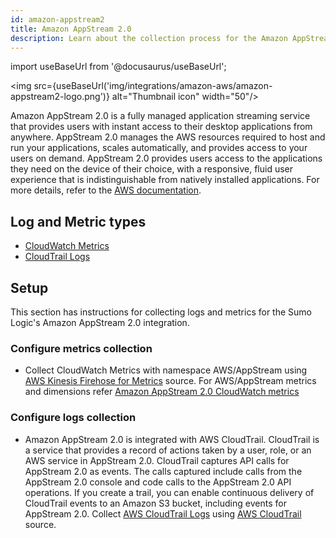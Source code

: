 ```yaml
---
id: amazon-appstream2
title: Amazon AppStream 2.0
description: Learn about the collection process for the Amazon AppStream 2.0 service.
---
```

import useBaseUrl from '@docusaurus/useBaseUrl';

<img src={useBaseUrl('img/integrations/amazon-aws/amazon-appstream2-logo.png')} alt="Thumbnail icon" width="50"/>

Amazon AppStream 2.0 is a fully managed application streaming service that provides users with instant access to their desktop applications from anywhere. AppStream 2.0 manages the AWS resources required to host and run your applications, scales automatically, and provides access to your users on demand. AppStream 2.0 provides users access to the applications they need on the device of their choice, with a responsive, fluid user experience that is indistinguishable from natively installed applications. For more details, refer to the [AWS documentation](https://docs.aws.amazon.com/appstream2/latest/developerguide/what-is-appstream.html).

## Log and Metric types
* [CloudWatch Metrics](https://docs.aws.amazon.com/appstream2/latest/developerguide/monitoring.html#monitoring-with-cloudwatch)
* [CloudTrail Logs](https://docs.aws.amazon.com/appstream2/latest/developerguide/logging-using-cloudtrail.html)

## Setup
This section has instructions for collecting logs and metrics for the Sumo Logic's Amazon AppStream 2.0 integration.

### Configure metrics collection
* Collect CloudWatch Metrics with namespace AWS/AppStream using [AWS Kinesis Firehose for Metrics](https://help.sumologic.com/docs/send-data/hosted-collectors/amazon-aws/aws-kinesis-firehose-metrics-source/) source. For AWS/AppStream metrics and dimensions refer [Amazon AppStream 2.0 CloudWatch metrics](https://docs.aws.amazon.com/appstream2/latest/developerguide/monitoring.html#monitoring-with-cloudwatch)

### Configure logs collection
* Amazon AppStream 2.0 is integrated with AWS CloudTrail. CloudTrail is a service that provides a record of actions taken by a user, role, or an AWS service in AppStream 2.0. CloudTrail captures API calls for AppStream 2.0 as events. The calls captured include calls from the AppStream 2.0 console and code calls to the AppStream 2.0 API operations. If you create a trail, you can enable continuous delivery of CloudTrail events to an Amazon S3 bucket, including events for AppStream 2.0. Collect [AWS CloudTrail Logs](https://docs.aws.amazon.com/appstream2/latest/developerguide/logging-using-cloudtrail.html) using [AWS CloudTrail](https://help.sumologic.com/docs/send-data/hosted-collectors/amazon-aws/aws-cloudtrail-source/) source.
